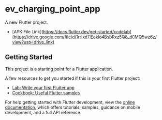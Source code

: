 # ev_charging_point_app

A new Flutter project.

- [APK File Link](https://docs.flutter.dev/get-started/codelab](https://drive.google.com/file/d/1rrIxd7lEcklo4BsbRxz5Q8_d0MQ5wz6z/view?usp=drive_link)


## Getting Started

This project is a starting point for a Flutter application.

A few resources to get you started if this is your first Flutter project:

- [Lab: Write your first Flutter app](https://docs.flutter.dev/get-started/codelab)
- [Cookbook: Useful Flutter samples](https://docs.flutter.dev/cookbook)

For help getting started with Flutter development, view the
[online documentation](https://docs.flutter.dev/), which offers tutorials,
samples, guidance on mobile development, and a full API reference.

